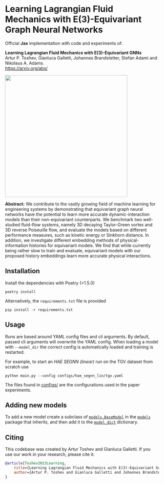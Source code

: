 # Learning Lagrangian Fluid Mechanics with E(3)-Equivariant Graph Neural Networks

Official __Jax__ implementation with code and experiments of:

__Learning Lagrangian Fluid Mechanics with E(3)-Equivariant GNNs__<br>
Artur P. Toshev, Gianluca Galletti, Johannes Brandstetter, Stefan Adami and Nikolaus A. Adams.<br>
https://arxiv.org/abs/

<img src="assets/gsi.png" width="400">

__Abstract:__ We contribute to the vastly growing field of machine learning for engineering systems by demonstrating that equivariant graph neural networks have the potential to learn more accurate dynamic-interaction models than their non-equivariant counterparts. We benchmark two well-studied fluid-flow systems, namely 3D decaying Taylor-Green vortex and 3D reverse Poiseuille flow, and evaluate the models based on different performance measures, such as kinetic energy or Sinkhorn distance. In addition, we investigate different embedding methods of physical-information histories for equivariant models. We find that while currently being rather slow to train and evaluate, equivariant models with our proposed history embeddings learn more accurate physical interactions.


## Installation
Install the dependencies with Poetry (>1.5.0)
```
poetry install
```
Alternatively, the `requirements.txt` file is provided
```
pip install -r requirements.txt
```

<!-- ## Dataset
### Taylor Green Vortex

```
sh download_data.sh tgv
```
### Reverse Poiseuille Flow

```
sh download_data.sh rpf
```
### Hookes Law (demo dataset)

```
sh download_data.sh hook
``` -->
## Usage
Runs are based around YAML config files and cli arguments. By default, passed cli arguments will overwrite the YAML config.
When loading a model with `--model_dir` the correct config is automatically loaded and training is restarted.

For example, to start an _HAE SEGNN (linear)_ run on the TGV dataset from scratch use
```
python main.py --config configs/hae_segnn_lin/tgv.yaml
```

The files found in [configs/](/configs/) are the configurations used in the paper experiments.


## Adding new models
To add a new model create a subclass of [`models.BaseModel`](/equisph/models/base.py) in the [`models`](/equisph/models/) package that inherits, and then add it to the [`model_dict`](/equisph/models/__init__.py#L12) dictionary.

## Citing
This codebase was created by Artur Toshev and Gianluca Galletti. If you use our work in your research, please cite it:
```bibtex
@article{Toshev2023Learning,
    title={Learning Lagrangian Fluid Mechanics with E(3)-Equivariant Graph Neural Networks},
    author={Artur P. Toshev and Gianluca Galletti and Johannes Brandstetter, Stefan Adami and Nikolaus A. Adams},
}
```
